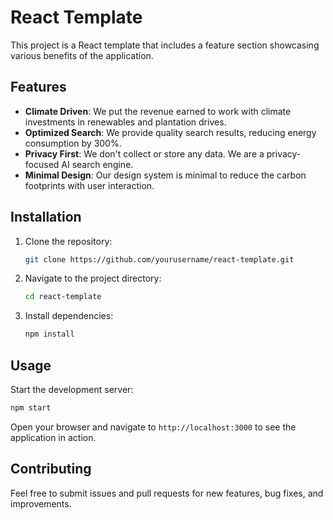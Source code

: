 # React Template

This project is a React template that includes a feature section showcasing various benefits of the application.

## Features

- **Climate Driven**: We put the revenue earned to work with climate investments in renewables and plantation drives.
- **Optimized Search**: We provide quality search results, reducing energy consumption by 300%.
- **Privacy First**: We don't collect or store any data. We are a privacy-focused AI search engine.
- **Minimal Design**: Our design system is minimal to reduce the carbon footprints with user interaction.

## Installation

1. Clone the repository:
   ```bash
   git clone https://github.com/yourusername/react-template.git
   ```
2. Navigate to the project directory:
   ```bash
   cd react-template
   ```
3. Install dependencies:
   ```bash
   npm install
   ```

## Usage

Start the development server:
```bash
npm start
```

Open your browser and navigate to `http://localhost:3000` to see the application in action.

## Contributing

Feel free to submit issues and pull requests for new features, bug fixes, and improvements.

